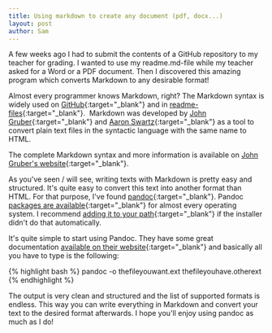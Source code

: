 ```yaml
---
title: Using markdown to create any document (pdf, docx...)
layout: post
author: Sam
---
```


A few weeks ago I had to submit the contents of a GitHub repository to my teacher for grading. I wanted to use my readme.md-file while my teacher asked for a Word or a PDF document. Then I discovered this amazing program which converts Markdown to any desirable format!

Almost every programmer knows Markdown, right? The Markdown syntax is widely used on [GitHub](https://github.com/){:target="_blank"} and in [readme-files](https://github.com/github/markup/blob/master/README.md){:target="_blank"}.  Markdown was developed by [John Gruber](http://daringfireball.net/projects/markdown/){:target="_blank"} and [Aaron Swartz](http://www.aaronsw.com/weblog/001189){:target="_blank"} as a tool to convert plain text files in the syntactic language with the same name to HTML.

The complete Markdown syntax and more information is available on [John Gruber's website](http://daringfireball.net/projects/markdown/syntax){:target="_blank"}.

As you've seen / will see, writing texts with Markdown is pretty easy and structured. It's quite easy to convert this text into another format than HTML. For that purpose, I've found [pandoc](http://johnmacfarlane.net/pandoc/){:target="_blank"}. Pandoc [packages are available](http://johnmacfarlane.net/pandoc/installing.html){:target="_blank"} for almost every operating system. I recommend [adding it to your path](http://geekswithblogs.net/renso/archive/2009/10/21/how-to-set-the-windows-path-in-windows-7.aspx){:target="_blank"} if the installer didn't do that automatically.

It's quite simple to start using Pandoc. They have some great documentation [available on their website](http://johnmacfarlane.net/pandoc/README.html){:target="_blank"} and basically all you have to type is the following:

{% highlight bash %}
pandoc -o thefileyouwant.ext thefileyouhave.otherext
{% endhighlight %}

The output is very clean and structured and the list of supported formats is endless. This way you can write everything in Markdown and convert your text to the desired format afterwards. I hope you'll enjoy using pandoc as much as I do!
